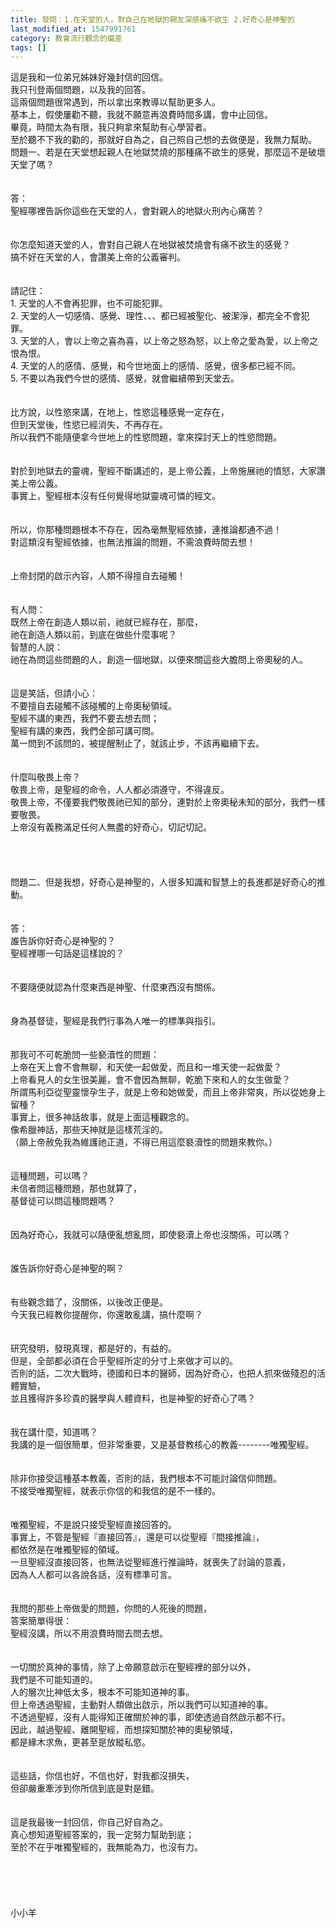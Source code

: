 ```yaml
---
title: 發問：1.在天堂的人，對自己在地獄的親友深感痛不欲生 2.好奇心是神聖的
last_modified_at: 1547991761
category: 教會流行觀念的偏差
tags: []
---
```


<p>這是我和一位弟兄姊妹好幾封信的回信。<br/>我只刊登兩個問題，以及我的回答。<br/>這兩個問題很常遇到，所以拿出來教導以幫助更多人。<br/>基本上，假使屢勸不聽，我就不願意再浪費時間多講，會中止回信。<br/>畢竟，時間太為有限，我只夠拿來幫助有心學習者。<br/>至於聽不下我的勸的，那就好自為之，自己照自己想的去做便是，我無力幫助。<br/><!--more-->問題一、若是在天堂想起親人在地獄焚燒的那種痛不欲生的感覺，那麼這不是破壞天堂了嗎？<br/><br/><br/>答：<br/>聖經哪裡告訴你這些在天堂的人，會對親人的地獄火刑內心痛苦？<br/> <br/><br/>你怎麼知道天堂的人，會對自己親人在地獄被焚燒會有痛不欲生的感覺？<br/>搞不好在天堂的人，會讚美上帝的公義審判。<br/><br/><br/>請記住：<br/>1.	天堂的人不會再犯罪，也不可能犯罪。<br/>2.	天堂的人一切感情、感覺、理性、、、都已經被聖化、被潔淨，都完全不會犯罪。<br/>3.	天堂的人，會以上帝之喜為喜，以上帝之怒為怒，以上帝之愛為愛，以上帝之恨為恨。<br/>4.	天堂的人的感情、感覺，和今世地面上的感情、感覺，很多都已經不同。<br/>5.	不要以為我們今世的感情、感覺，就會繼續帶到天堂去。<br/><br/><br/>比方說，以性慾來講，在地上，性慾這種感覺一定存在，<br/>但到天堂後，性慾已經消失，不再存在。<br/>所以我們不能隨便拿今世地上的性慾問題，拿來探討天上的性慾問題。<br/><br/><br/>對於到地獄去的靈魂，聖經不斷講述的，是上帝公義，上帝施展祂的憤怒，大家讚美上帝公義。<br/>事實上，聖經根本沒有任何覺得地獄靈魂可憐的經文。<br/><br/><br/>所以，你那種問題根本不存在，因為毫無聖經依據，連推論都通不過！<br/>對這類沒有聖經依據，也無法推論的問題，不需浪費時間去想！<br/> <br/><br/>上帝封閉的啟示內容，人類不得擅自去碰觸！<br/> <br/><br/>有人問：<br/>既然上帝在創造人類以前，祂就已經存在，那麼，<br/>祂在創造人類以前，到底在做些什麼事呢？<br/>智慧的人說：<br/>祂在為問這些問題的人，創造一個地獄，以便來關這些大膽問上帝奧秘的人。<br/> <br/><br/>這是笑話，但請小心：<br/>不要擅自去碰觸不該碰觸的上帝奧秘領域。<br/>聖經不講的東西，我們不要去想去問；<br/>聖經有講的東西，我們全部可講可問。<br/>萬一問到不該問的，被提醒制止了，就該止步，不該再繼續下去。<br/> <br/><br/>什麼叫敬畏上帝？<br/>敬畏上帝，是聖經的命令，人人都必須遵守，不得違反。<br/>敬畏上帝，不僅要我們敬畏祂已知的部分，連對於上帝奧秘未知的部分，我們一樣要敬畏。<br/>上帝沒有義務滿足任何人無盡的好奇心，切記切記。<br/> <br/> <br/><br/><br/>問題二、但是我想，好奇心是神聖的，人很多知識和智慧上的長進都是好奇心的推動。<br/><br/><br/>答：<br/>誰告訴你好奇心是神聖的？<br/>聖經裡哪一句話是這樣說的？<br/> <br/><br/>不要隨便就認為什麼東西是神聖、什麼東西沒有關係。<br/> <br/><br/>身為基督徒，聖經是我們行事為人唯一的標準與指引。<br/> <br/><br/>那我可不可乾脆問一些褻瀆性的問題：<br/>上帝在天上會不會無聊，和天使一起做愛，而且和一堆天使一起做愛？<br/>上帝看見人的女生很美麗，會不會因為無聊，乾脆下來和人的女生做愛？<br/>所謂馬利亞從聖靈懷孕生子，就是上帝和她做愛，而且上帝非常爽，所以從她身上留種？<br/>事實上，很多神話故事，就是上面這種觀念的。<br/>像希臘神話，那些天神就是這樣荒淫的。<br/>（願上帝赦免我為維護祂正道，不得已用這麼褻瀆性的問題來教你。）<br/> <br/><br/>這種問題，可以嗎？<br/>未信者問這種問題，那也就算了，<br/>基督徒可以問這種問題嗎？<br/> <br/><br/>因為好奇心，我就可以隨便亂想亂問，即使褻瀆上帝也沒關係，可以嗎？<br/> <br/><br/>誰告訴你好奇心是神聖的啊？<br/> <br/><br/>有些觀念錯了，沒關係，以後改正便是。<br/>今天我已經教你提醒你，你還敢亂講，搞什麼啊？<br/> <br/><br/>研究發明，發現真理，都是好的，有益的。<br/>但是，全部都必須在合乎聖經所定的分寸上來做才可以的。<br/>否則的話，二次大戰時，德國和日本的醫師，因為好奇心，也把人抓來做殘忍的活體實驗，<br/>並且獲得許多珍貴的醫學與人體資料，也是神聖的好奇心了嗎？<br/> <br/> <br/>我在講什麼，知道嗎？<br/>我講的是一個很簡單，但非常重要，又是基督教核心的教義--------唯獨聖經。<br/> <br/><br/>除非你接受這種基本教義，否則的話，我們根本不可能討論信仰問題。<br/>不接受唯獨聖經，就表示你信的和我信的是不一樣的。<br/> <br/><br/>唯獨聖經，不是說只接受聖經直接回答的。<br/>事實上，不管是聖經『直接回答』，還是可以從聖經『間接推論』，<br/>都依然是在唯獨聖經的領域。<br/>一旦聖經沒直接回答，也無法從聖經進行推論時，就喪失了討論的意義，<br/>因為人人都可以各說各話，沒有標準可言。<br/> <br/><br/>我問的那些上帝做愛的問題，你問的人死後的問題，<br/>答案簡單得很：<br/>聖經沒講，所以不用浪費時間去問去想。<br/> <br/><br/>一切關於真神的事情，除了上帝願意啟示在聖經裡的部分以外，<br/>我們是不可能知道的。<br/>人的層次比神低太多，根本不可能知道神的事。<br/>但上帝透過聖經，主動對人類做出啟示，所以我們可以知道神的事。<br/>不透過聖經，沒有人能得知正確關於神的事，即使透過自然啟示都不行。<br/>因此，越過聖經、離開聖經，而想探知關於神的奧秘領域，<br/>都是緣木求魚，更甚至是放縱私慾。<br/> <br/><br/>這些話，你信也好，不信也好，對我都沒損失，<br/>但卻嚴重牽涉到你所信到底是對是錯。<br/> <br/><br/>這是我最後一封回信，你自己好自為之。<br/>真心想知道聖經答案的，我一定努力幫助到底；<br/>至於不在乎唯獨聖經的，我無能為力，也沒有力。<br/> <br/><br/><br/><br/><br/>小小羊<br/><br/><br/><br/><br/><br/><br/><br/> <br/><br/></p>